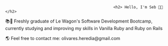                                                     <h2> Hello, I'm Seb 🕺🏻</h2>

<p> 📚🔎 Freshly graduate of Le Wagon's Software Development Bootcamp, currently studying and improving my skills in Vanilla Ruby and Ruby on Rails </p>

<p> 🌎 Feel free to contact me: olivares.heredia@gmail.com </p>
